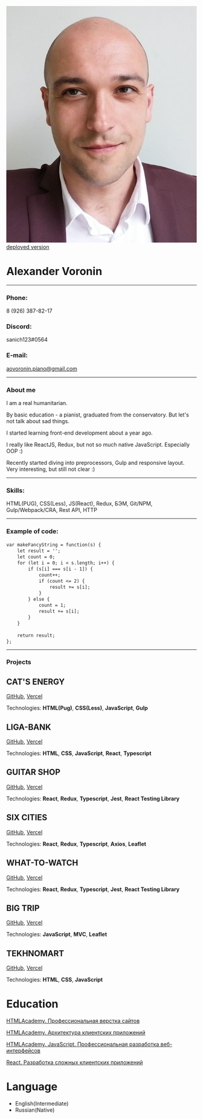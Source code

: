 ![Мое фото](/photo-resume.jpg)
[deployed version](https://sanich123.github.io/rsschool-cv/)

# Alexander Voronin
***
### Phone: 
8 (926) 387-82-17
### Discord: 
sanich123#0564
### E-mail: 
aovoronin.piano@gmail.com
***
### About me

I am a real humanitarian. 

By basic education - a pianist, graduated from the conservatory. But let's not talk about sad things. 

I started learning front-end development about a year ago. 

I really like ReactJS, Redux, but not so much native JavaScript. Especially OOP :) 

Recently started diving into preprocessors, Gulp and responsive layout. Very interesting, but still not clear :)
***
### Skills: 

HTML(PUG), CSS(Less), JS(React), Redux, БЭМ, Git/NPM, Gulp/Webpack/CRA, Rest API, HTTP
****
### Example of code:
```
var makeFancyString = function(s) {
    let result = '';
    let count = 0;
    for (let i = 0; i < s.length; i++) {
        if (s[i] === s[i - 1]) {
            count++;
            if (count <= 2) {
                result += s[i];
            }
        } else {
            count = 1;
            result += s[i];
        }
    } 

    return result;
};
```
***
### Projects

## CAT'S ENERGY


[GitHub](https://github.com/sanich123/CatsEnergy), 
[Vercel](https://cats-energy.vercel.app/)


Technologies: **HTML(Pug)**, **CSS(Less)**, **JavaScript**, **Gulp**

## LIGA-BANK


[GitHub](https://github.com/sanich123/ligaBank), 
[Vercel](https://liga-bank-rho.vercel.app/)


Technologies: **HTML**, **CSS**, **JavaScript**, **React**, **Typescript**

## GUITAR SHOP


[GitHub](https://github.com/sanich123/guitarShop), [Vercel](https://guitar-shop-five.vercel.app/catalog:query)


Technologies: **React**, **Redux**, **Typescript**, **Jest**, **React Testing Library**


## SIX CITIES


[GitHub](https://github.com/sanich123/sixCities), [Vercel](https://six-cities-sigma.vercel.app)


Technologies: **React**, **Redux**, **Typescript**, **Axios**, **Leaflet**


## WHAT-TO-WATCH 


[GitHub](https://github.com/sanich123/whatToWatch), [Vercel](https://what-to-watch-two.vercel.app/)

Technologies: **React**, **Redux**, **Typescript**, **Jest**, **React Testing Library**


## BIG TRIP


[GitHub](https://github.com/sanich123/bigTrip), [Vercel](https://big-trip-chi.vercel.app/)


Technologies: **JavaScript**, **MVC**, **Leaflet**


## TEKHNOMART


[GitHub](https://github.com/sanich123/technomart), [Vercel](https://technomart-one.vercel.app/)


Technologies: **HTML**, **CSS**, **JavaScript**

# Education

[HTMLAcademy. Профессиональная верстка сайтов](https://assets.htmlacademy.ru/certificates/intensive/193/1541333.pdf)


[HTMLAcademy. Архитектура клиентских приложений](https://assets.htmlacademy.ru/certificates/intensive/211/1541333.pdf)


[HTMLAcademy. JavaScript. Профессиональная разработка веб-интерфейсов](https://assets.htmlacademy.ru/certificates/intensive/205/1541333.pdf)


[React. Разработка сложных клиентских приложений](https://assets.htmlacademy.ru/certificates/intensive/217/1541333.pdf)

# Language

- English(Intermediate)
- Russian(Native)


